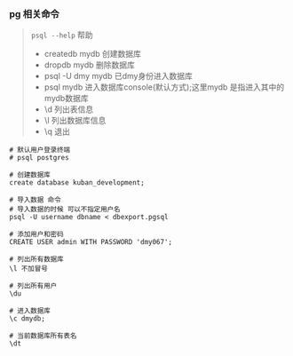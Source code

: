### pg 相关命令
> `psql --help` 帮助
> * createdb mydb 创建数据库
> * dropdb mydb 删除数据库
> * psql -U dmy mydb 已dmy身份进入数据库
> * psql mydb 进入数据库console(默认方式);这里mydb 是指进入其中的mydb数据库
> * \d 列出表信息
> * \l 列出数据库信息
> * \q 退出

```
# 默认用户登录终端
# psql postgres 

# 创建数据库
create database kuban_development;

# 导入数据 命令
# 导入数据的时候 可以不指定用户名
psql -U username dbname < dbexport.pgsql

# 添加用户和密码 
CREATE USER admin WITH PASSWORD 'dmy067';

# 列出所有数据库
\l 不加冒号

# 列出所有用户
\du

# 进入数据库
\c dmydb;

# 当前数据库所有表名
\dt
```
